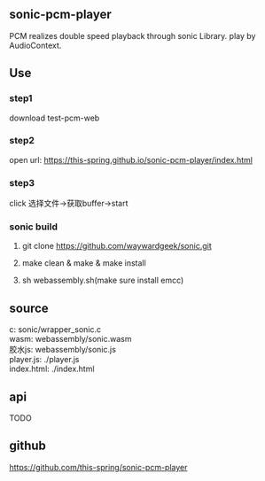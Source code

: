 <!--
 * @Author: xiuquanxu
 * @Company: kaochong
 * @Date: 2020-07-24 11:45:29
 * @LastEditors: xiuquanxu
 * @LastEditTime: 2020-07-24 14:32:52
--> 
## sonic-pcm-player  

PCM realizes double speed playback through sonic Library. play by AudioContext.  

## Use  

### step1  

download test-pcm-web  

### step2  

open url:  https://this-spring.github.io/sonic-pcm-player/index.html  

### step3  

click 选择文件->获取buffer->start  

### sonic build  

1. git clone https://github.com/waywardgeek/sonic.git  

2. make clean & make & make install  

3. sh webassembly.sh(make sure install emcc)  

## source  

c:  sonic/wrapper_sonic.c  
wasm:  webassembly/sonic.wasm  
胶水js: webassembly/sonic.js  
player.js: ./player.js  
index.html: ./index.html


## api  

TODO

## github  

https://github.com/this-spring/sonic-pcm-player  
